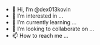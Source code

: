 - 👋 Hi, I’m @dex013kovin
- 👀 I’m interested in ...
- 🌱 I’m currently learning ...
- 💞️ I’m looking to collaborate on ...
- 📫 How to reach me ...

<!---
dex013kovin/dex013kovin is a ✨ special ✨ repository because its `README.md` (this file) appears on your GitHub profile.
You can click the Preview link to take a look at your changes.
--->

